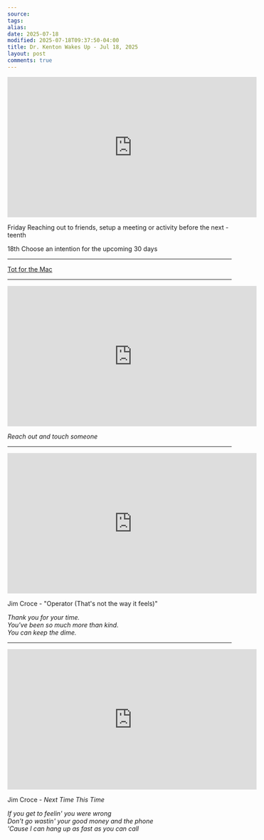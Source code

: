```yaml
---
source:
tags:
alias:
date: 2025-07-18
modified: 2025-07-18T09:37:50-04:00
title: Dr. Kenton Wakes Up - Jul 18, 2025
layout: post
comments: true
---
```


  

<iframe width="560" height="315" src="https://www.youtube.com/embed/oqWFioQ90kI" title="YouTube video player" frameborder="0" allow="accelerometer; autoplay; clipboard-write; encrypted-media; gyroscope; picture-in-picture; web-share" allowfullscreen></iframe>


Friday Reaching out to friends, setup a meeting or activity before the next -teenth

18th Choose an intention for the upcoming 30 days


---


[Tot for the Mac](https://apps.apple.com/us/app/tot/id1491071483?mt=12)

---

<iframe width="560" height="315" src="https://www.youtube.com/embed/HO17B-ACRn0?si=Tj_x6-LuWqBe0G75" title="YouTube video player" frameborder="0" allow="accelerometer; autoplay; clipboard-write; encrypted-media; gyroscope; picture-in-picture; web-share" referrerpolicy="strict-origin-when-cross-origin" allowfullscreen></iframe>

*Reach out and touch someone*



---

<iframe width="560" height="315" src="https://www.youtube.com/embed/khYxP7TiFSA?si=gw_MOfcNcWVgYb16" title="YouTube video player" frameborder="0" allow="accelerometer; autoplay; clipboard-write; encrypted-media; gyroscope; picture-in-picture; web-share" referrerpolicy="strict-origin-when-cross-origin" allowfullscreen></iframe>

Jim Croce - "Operator (That's not the way it feels)"

*Thank you for your time. <br/> You've been so much more than kind. <br/>You can keep the dime.*

---

<iframe width="560" height="315" src="https://www.youtube.com/embed/sVoOzYAqwKc?si=0TYxjkdvV3zctMUJ" title="YouTube video player" frameborder="0" allow="accelerometer; autoplay; clipboard-write; encrypted-media; gyroscope; picture-in-picture; web-share" referrerpolicy="strict-origin-when-cross-origin" allowfullscreen></iframe>

Jim Croce - *Next Time This Time*

*If you get to feelin' you were wrong<br/> Don't go wastin' your good money and the phone<br/>'Cause I can hang up as fast as you can call <br/>*
